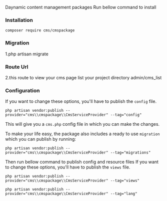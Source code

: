 Daynamic content management packages Run bellow command to install

### Installation

    composer require cms/cmspackage
    
### Migration

1.php artisan migrate

### Route Url

2.this route to view your cms page list your project directory admin/cms_list

### Configuration

If you want to change these options, you'll have to publish the `config` file.

    php artisan vendor:publish --provider="cms\\cmspackage\\CmsServiceProvider" --tag="config"
    
This will give you a `cms.php` config file in which you can make the changes.

To make your life easy, the package also includes a ready to use `migration` which you can publish by running:

    php artisan vendor:publish --provider="cms\\cmspackage\\CmsServiceProvider" --tag="migrations"
    
Then run bellow command to publish config and resource files
If you want to change these options, you'll have to publish the `views` file.

    php artisan vendor:publish --provider="cms\\cmspackage\\CmsServiceProvider" --tag="views"

    php artisan vendor:publish --provider="cms\\cmspackage\\CmsServiceProvider" --tag="lang"
